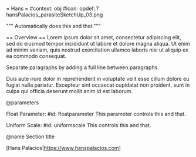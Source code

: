 
<!-- ******************************************************
Wikimedia formatting for help cards in Houdini
More info. found in the following resources.
-Source: http://www.sidefx.com/docs/houdini/help/format.html

Info for accessing help cards in private server.
-Source: https://www.sidefx.com/docs/houdini/help/central.html

Add title of the node, context in which it is used, and the icon.
****************************************************** -->

= Hans =
#context: obj
#icon: opdef:.?hansPalacios_parasiteSketchUp_03.png

<!-- ******************************************************
Add quick description for node.
****************************************************** -->

""" Automatically does this and that."""

<!-- ******************************************************
Add section title and text.
****************************************************** -->

== Overview ==
Lorem ipsum dolor sit amet, consectetur adipiscing elit, sed do eiusmod tempor incididunt ut labore et 
dolore magna aliqua. Ut enim ad minim veniam, quis nostrud exercitation ullamco laboris nisi ut aliquip 
ex ea commodo consequat.

Separate paragraphs by adding a full line between paragraphs.

Duis aute irure dolor in reprehenderit in voluptate velit esse cillum dolore eu fugiat nulla pariatur. 
Excepteur sint occaecat cupidatat non proident, sunt in culpa qui officia deserunt mollit anim id est laborum.

<!-- ******************************************************
Add @-sign section top-level heading.
-Source: http://www.sidefx.com/docs/houdini/help/format.html#sign-sections
****************************************************** -->

@parameters

<!-- ******************************************************
Add properties for the parameters and their specific data.
****************************************************** -->

Float Parameter:
        #id: floatparameter
        This parameter controls this and that.

Uniform Scale:
        #id: uniformscale
        This controls this and that.

<!-- ******************************************************
Include the @name syntax followed by the intended title for the section
Source: http://www.sidefx.com/docs/houdini/help/format#sign-sections
****************************************************** -->

@name Section title

<!-- ******************************************************
Add a web link using the following formatting.
****************************************************** -->

[Hans Palacios|https://www.hanspalacios.com]

<!-- ******************************************************
This help file is stored by Houdini in a JSON format in the following folder:
...\Documents\houdini18.0\config\Help\cache\nodes\sop
****************************************************** -->